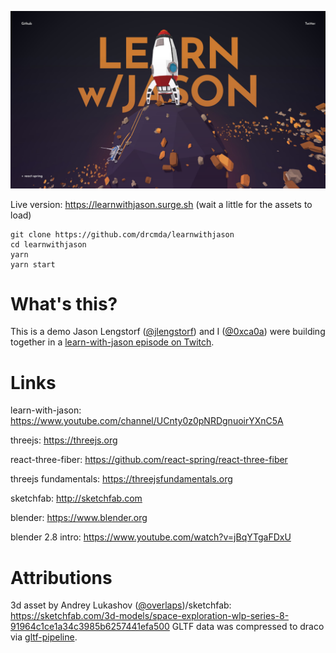 ![](intro.jpg)

Live version: https://learnwithjason.surge.sh (wait a little for the assets to load)

    git clone https://github.com/drcmda/learnwithjason
    cd learnwithjason
    yarn
    yarn start

# What's this?

This is a demo Jason Lengstorf ([@jlengstorf](https://twitter.com/jlengstorf)) and I ([@0xca0a](https://twitter.com/0xca0a)) were building together in a [learn-with-jason episode on Twitch](https://www.twitch.tv/videos/477199412).

# Links

learn-with-jason: https://www.youtube.com/channel/UCnty0z0pNRDgnuoirYXnC5A

threejs: https://threejs.org

react-three-fiber: https://github.com/react-spring/react-three-fiber

threejs fundamentals: https://threejsfundamentals.org

sketchfab: http://sketchfab.com

blender: https://www.blender.org

blender 2.8 intro: https://www.youtube.com/watch?v=jBqYTgaFDxU


# Attributions

3d asset by Andrey Lukashov ([@overlaps](https://twitter.com/overlaps))/sketchfab: https://sketchfab.com/3d-models/space-exploration-wlp-series-8-91964c1ce1a34c3985b6257441efa500 GLTF data was compressed to draco via [gltf-pipeline](https://github.com/AnalyticalGraphicsInc/gltf-pipeline).
